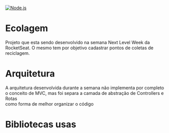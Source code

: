 [![Node.js](https://travis-ci.org/fhinkel/create-download-link.svg?branch=master)](https://nodejs.org/en/download/)

# Ecolagem

Projeto que esta sendo desenvolvido na semana Next Level Week da RocketSeat. O mesmo tem por objetivo cadastrar pontos de coletas de reciclagem.

# Arquitetura

A arquitetura desenvolvida durante a semana não implementa por completo o conceito de MVC, mas foi separa a camada de abstração de Controllers e Rotas</br>
como forma de melhor organizar o código

# Bibliotecas usas




